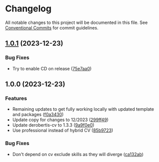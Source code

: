 # Changelog

All notable changes to this project will be documented in this file. See
[Conventional Commits](https://conventionalcommits.org) for commit guidelines.

## [1.0.1](https://github.com/nickderobertis/nick-derobertis-site/compare/v1.0.0...v1.0.1) (2023-12-23)


### Bug Fixes

* Try to enable CD on release ([75e7aa0](https://github.com/nickderobertis/nick-derobertis-site/commit/75e7aa0be35f4d847d781d64639da8718207d4e2))

## 1.0.0 (2023-12-23)


### Features

* Remaining updates to get fully working locally with updated template and packages ([f0a3430](https://github.com/nickderobertis/nick-derobertis-site/commit/f0a343088efaaf48dc14416e5bc9749412cd1537))
* Update copy for changes to 12/2023 ([299ff49](https://github.com/nickderobertis/nick-derobertis-site/commit/299ff49400bf09831d50e6b9ff33f47ade34a89e))
* Update derobertis-cv to 1.3.3 ([9a9f0e0](https://github.com/nickderobertis/nick-derobertis-site/commit/9a9f0e0efa8aaae52b02b4983a15c4de892aba64))
* Use professional instead of hybrid CV ([85b9723](https://github.com/nickderobertis/nick-derobertis-site/commit/85b97237c5695f7ddd1983cc23cfadcbcc5f6345))


### Bug Fixes

* Don't depend on cv exclude skills as they will diverge ([ca132ab](https://github.com/nickderobertis/nick-derobertis-site/commit/ca132ab5b4a9c07ff03a2babcdada334883c1d75))

